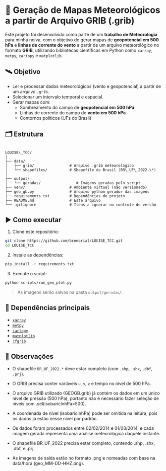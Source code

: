 # 📡 Geração de Mapas Meteorológicos a partir de Arquivo GRIB (.grib)

Este projeto foi desenvolvido como parte de um **trabalho de Meteorologia** para minha noiva, com o objetivo de gerar mapas de **geopotencial em 500 hPa** e **linhas de corrente do vento** a partir de um arquivo meteorológico no formato **GRIB**, utilizando bibliotecas científicas em Python como `xarray`, `metpy`, `cartopy` e `matplotlib`.

## 🛰️ Objetivo

- Ler e processar dados meteorológicos (vento e geopotencial) a partir de um arquivo `.grib`.
- Selecionar um intervalo temporal e espacial.
- Gerar mapas com:
  - Sombreamento do campo de **geopotencial em 500 hPa**
  - Linhas de corrente do campo de **vento em 500 hPa**
  - Contornos políticos (UFs do Brasil)

## 🗂️ Estrutura

```

LOUISE\_TCC/
│
├── data/
│   ├── grib/                # Arquivo .grib meteorológico
│   └── shapefiles/          # Shapefile do Brasil (BR\_UF\_2022.\*)
│
├── output/
│   └── geradas/                # Imagens geradas pelo script
├── venv/                    # Ambiente virtual (não versionado)
├── geo_gb.py                # Arquivo python gerador das imagens
├── requirements.txt         # Dependências do projeto
├── README.md                # Este arquivo
└── .gitignore               # Itens a ignorar no controle de versão

````

## ▶️ Como executar

1. Clone este repositório:

```bash
git clone https://github.com/brenorial/LOUISE_TCC.git
cd LOUISE_TCC
````

2. Instale as dependências:

```bash
pip install -r requirements.txt
```

3. Execute o script:

```bash
python scripts/run_geo_plot.py
```

> As imagens serão salvas na pasta `output/geradas/`.

## 🧩 Dependências principais

* [`xarray`](https://docs.xarray.dev/)
* [`metpy`](https://unidata.github.io/MetPy/)
* [`cartopy`](https://scitools.org.uk/cartopy/docs/latest/)
* [`matplotlib`](https://matplotlib.org/)
* [`cfgrib`](https://github.com/ecmwf/cfgrib)

## 🧠 Observações

* O shapefile `BR_UF_2022.*` deve estar completo (com `.shp`, `.shx`, `.dbf`, `.prj`).

* O GRIB precisa conter variáveis `u`, `v`, `z` e tempo no nível de 500 hPa.

* O arquivo GRIB utilizado (GEOGB.grib) já contém os dados em um único nível de pressão (500 hPa), portanto não é necessário fazer seleção de níveis com .sel(isobaricInhPa=500).

* A coordenada de nível (isobaricInhPa) pode ser omitida na leitura, pois os dados já estão nesse nível por padrão.

* Os dados foram processados entre 02/02/2014 e 01/03/2014, e cada imagem gerada representa uma análise meteorológica daquele instante.

* O shapefile BR_UF_2022 precisa estar completo, contendo .shp, .shx, .dbf, e .prj.

* As imagens de saída estão no formato .png e nomeadas com base na data/hora (geo_MM-DD-HHZ.png).



